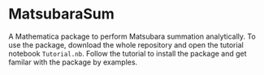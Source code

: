# MatsubaraSum
A Mathematica package to perform Matsubara summation analytically. To use the package, download the whole repository and open the tutorial notebook ``Tutorial.nb``. Follow the tutorial to install the package and get familar with the package by examples.
